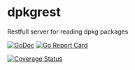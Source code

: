 # dpkgrest
Restfull server for reading dpkg packages

[![GoDoc](https://godoc.org/github.com/jraats/dpkgrest?status.svg)](https://godoc.org/github.com/jraats/dpkgrest)
[![Go Report Card](https://goreportcard.com/badge/github.com/jraats/dpkgrest)](https://goreportcard.com/report/github.com/jraats/dpkgrest)

[![Coverage Status](https://coveralls.io/repos/github/jraats/dpkgrest/badge.svg?branch=master)](https://coveralls.io/github/jraats/dpkgrest?branch=master)
